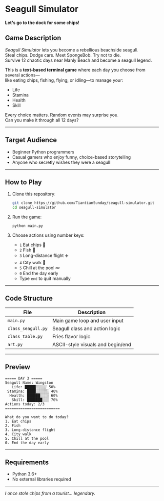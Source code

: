 #  Seagull Simulator

**Let's go to the dock for some chips!**

## Game Description

*Seagull Simulator* lets you become a rebellious beachside seagull.  
Steal chips. Dodge cars. Meet SpongeBob. Try not to die.  
Survive 12 chaotic days near Manly Beach and become a seagull legend.

This is a **text-based terminal game** where each day you choose from several actions—  
like eating chips, fishing, flying, or idling—to manage your:

-  Life  
-  Stamina  
-  Health  
-  Skill  

Every choice matters. Random events may surprise you.  
Can you make it through all 12 days?

---

## Target Audience

- Beginner Python programmers  
- Casual gamers who enjoy funny, choice-based storytelling  
- Anyone who secretly wishes they were a seagull  

---

## How to Play

1. Clone this repository:
   ```bash
   git clone https://github.com/TiantianSunday/seagull-simulator.git
   cd seagull-simulator
   ```

2. Run the game:
   ```bash
   python main.py
   ```

3. Choose actions using number keys:
   - `1` Eat chips 🍟  
   - `2` Fish 🎣  
   - `3` Long-distance flight ✈️  
   - `4` City walk 🚶  
   - `5` Chill at the pool 💤  
   - `0` End the day early  
   - Type `end` to quit manually  

---

## Code Structure

| File | Description |
|------|-------------|
| `main.py` | Main game loop and user input |
| `class_seagull.py` | Seagull class and action logic |
| `class_table.py` | Fries flavor logic |
| `art.py` | ASCII-style visuals and begin/end |

---

## Preview

```
===== DAY 3 =====
Seagull Name: Wingston
   Life: █████░░░░░ 50%
 Stamina: ████░░░░░░ 40%
  Health: ██████░░░░ 60%
   Skill: ███████░░░ 70%
Actions today: 2/3
=========================

What do you want to do today?
1. Eat chips
2. Fish
3. Long-distance flight
4. City walk
5. Chill at the pool
0. End the day early
```

---

## Requirements

- Python 3.6+
- No external libraries required

---

*I once stole chips from a tourist... legendary.*
